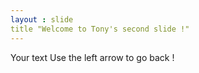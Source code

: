 ```yaml
---
layout : slide
title "Welcome to Tony's second slide !"
---
```

Your text
Use the left arrow to go back !
